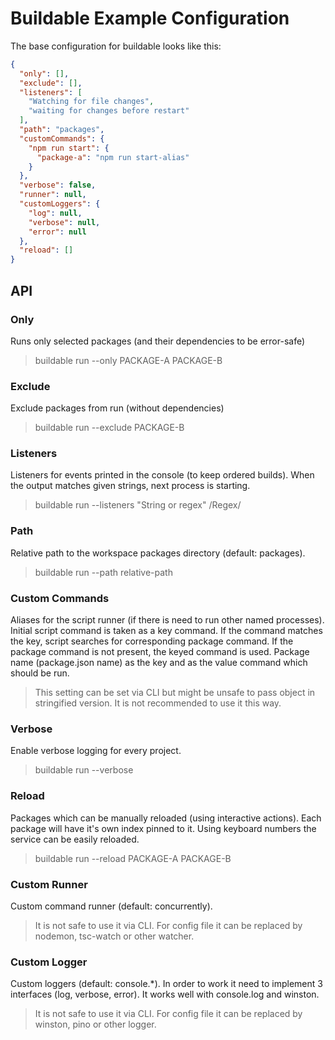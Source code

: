# Buildable Example Configuration

The base configuration for buildable looks like this:

```json
{
  "only": [],
  "exclude": [],
  "listeners": [
    "Watching for file changes",
    "waiting for changes before restart"
  ],
  "path": "packages",
  "customCommands": {
    "npm run start": {
      "package-a": "npm run start-alias"
    }
  },
  "verbose": false,
  "runner": null,
  "customLoggers": {
    "log": null,
    "verbose": null,
    "error": null
  },
  "reload": []
}
```

## API

### Only

Runs only selected packages (and their dependencies to be error-safe)

> buildable run --only PACKAGE-A PACKAGE-B

### Exclude

Exclude packages from run (without dependencies)

> buildable run --exclude PACKAGE-B

### Listeners

Listeners for events printed in the console (to keep ordered builds).
When the output matches given strings, next process is starting.

> buildable run --listeners "String or regex" /Regex/

### Path

Relative path to the workspace packages directory (default: packages).

> buildable run --path relative-path

### Custom Commands

Aliases for the script runner (if there is need to run other named processes).
Initial script command is taken as a key command.
If the command matches the key, script searches for corresponding package command.
If the package command is not present, the keyed command is used.
Package name (package.json name) as the key and as the value command which should be run.

> This setting can be set via CLI but might be unsafe to pass object in stringified version. It is not recommended to use it this way.

### Verbose

Enable verbose logging for every project.

> buildable run --verbose

### Reload

Packages which can be manually reloaded (using interactive actions).
Each package will have it's own index pinned to it. Using keyboard numbers the service can be easily reloaded.

> buildable run --reload PACKAGE-A PACKAGE-B

### Custom Runner

Custom command runner (default: concurrently).

> It is not safe to use it via CLI. For config file it can be replaced by nodemon, tsc-watch or other watcher.

### Custom Logger

Custom loggers (default: console.\*). In order to work it need to implement 3 interfaces (log, verbose, error). It works well with console.log and winston.

> It is not safe to use it via CLI. For config file it can be replaced by winston, pino or other logger.
